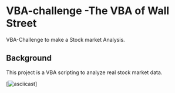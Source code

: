 # VBA-challenge -The VBA of Wall Street
VBA-Challenge to make a Stock market Analysis.

## Background
This project is a VBA scripting to analyze real stock market data.

[![asciicast](https://gfycat.com/babyishbetterhammerheadbird)]


